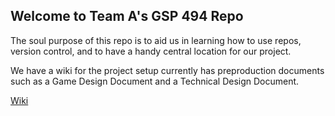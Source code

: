 ## Welcome to Team A's GSP 494 Repo  

The soul purpose of this repo is to aid us in learning how to use repos, version control, and to have a handy central location for our project.  

We have a wiki for the project setup currently has preproduction documents such as a Game Design Document and a Technical Design Document.  

[Wiki](https://github.com/jberg03/GSP494-Team-A/wiki)
